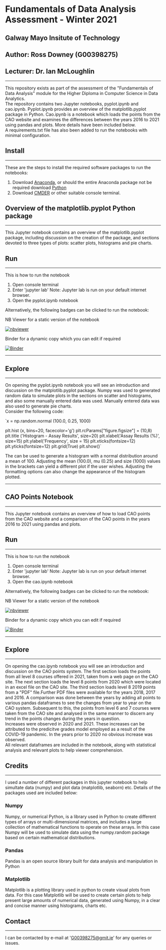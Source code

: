 # Fundamentals of Data Analysis Assessment - Winter 2021
## Galway Mayo Insitute of Technology
## Author: Ross Downey (G00398275)
## Lecturer: Dr. Ian McLoughlin
***

This repository exists as part of the assessment of the "Fundamentals of Data Analysis" module for the Higher Diploma in Computer Science in Data Analytics.  
The repository contains two Jupyter notebooks, pyplot.ipynb and cao.ipynb. Pyplot.ipynb provides an overview of the matplotlib.pyplot package in Python. Cao.ipynb is a notebook which loads the points from the CAO website and examines the differences between the years 2016 to 2021 using pandas and plots. More details have been included below.  
A requirements.txt file has also been added to run the notebooks with minimal configuration.

## Install
***


These are the steps to install the required software packages to run the notebooks:

1. Download [Anaconda](https://www.anaconda.com/),
 or should the entire Anaconda package not be required download [Python](https://www.python.org/downloads/)
2. Download [CMDER](https://cmder.net/) or other suitable console terminal.



## Overview of the matplotlib.pyplot Python package
***

This Jupyter notebook contains an overview of the matplotlib.pyplot package, including discussion on the creation of the package, and sections devoted to three types of plots: scatter plots, histograms and pie charts.

## Run
***

This is how to run the notebook

1. Open console terminal
2. Enter 'jupyter lab'
Note: Jupyter lab is run on your default internet browser.
3. Open the pyplot.ipynb notebook

Alternatively, the following badges can be clicked to run the notebook:

NB Viewer for a static version of the notebook  

[![nbviewer](https://raw.githubusercontent.com/jupyter/design/master/logos/Badges/nbviewer_badge.svg)](https://nbviewer.jupyter.org/github/G00398275/FODA2021/blob/main/pyplot.ipynb)

Binder for a dynamic copy which you can edit if required

[![Binder](https://mybinder.org/badge_logo.svg)](https://mybinder.org/v2/gh/G00398275/FODA2021/HEAD?filepath=pyplot.ipynb)
***

## Explore  
***
On opening the pyplot.ipynb notebook you will see an introduction and discussion on the matplotlib.pyplot package. Numpy was used to generated random data to simulate plots in the sections on scatter and histograms, and also some manually entered data was used. Manually entered data was also used to generate pie charts.  
Consider the following code:

`x = np.random.normal (100.0, 0.25, 1000)

plt.hist (x, bins=20, facecolor='g')
plt.rcParams["figure.figsize"] = (10,8)
plt.title ('Histogram - Assay Results', size=20)
plt.xlabel('Assay Results (%)', size=15)
plt.ylabel('Frequency', size = 15)
plt.xticks(fontsize=12)
plt.yticks(fontsize=12)
plt.grid(True)
plt.show()`

The can be used to generate a histogram with a normal distribution around a mean of 100. 
Adjusting the mean (100.0), mu (0.25) and size (1000) values in the brackets can yield a different plot if the user wishes.
Adjusting the formatting options can also change the appearance of the histogram plotted.
***

## CAO Points Notebook
***

This Jupyter notebook contains an overview of how to load CAO points from the CAO website and a comparison of the CAO points in the years 2016 to 2021 using pandas and plots.

## Run
***

This is how to run the notebook

1. Open console terminal
2. Enter 'jupyter lab'
Note: Jupyter lab is run on your default internet browser.
3. Open the cao.ipynb notebook

Alternatively, the following badges can be clicked to run the notebook:

NB Viewer for a static version of the notebook 

[![nbviewer](https://raw.githubusercontent.com/jupyter/design/master/logos/Badges/nbviewer_badge.svg)](https://nbviewer.org/github/G00398275/FODA2021/blob/main/cao.ipynb)

Binder for a dynamic copy which you can edit if required

[![Binder](https://mybinder.org/badge_logo.svg)](https://mybinder.org/v2/gh/G00398275/FODA2021/HEAD?labpath=cao.ipynb)
***

## Explore  
***
On opening the cao.ipynb notebook you will see an introduction and discussion on the CAO points system. The first section loads the points from all level 8 courses offered in 2021, taken from a web page on the CAO site. The next section loads the level 8 points from 2020 which were located in an excel file on the CAO site. The third section loads level 8 2019 points from a "PDF" file.Further PDF files were available for the years 2018, 2017 and 2016.  A comparison was done between the years by adding all points to various pandas dataframes to see the changes from year to year on the CAO system. Subsequent to this, the points from level 6 and 7 courses were taken from the CAO site and analysed in the same manner to discern any trend in the points changes during the years in question.  
Increases were observed in 2020 and 2021. These increases can be attributed to the predicitve grades model employed as a result of the COVID-19 pandemic. In the years prior to 2020 no obvious increase was observed.  
All relevant dataframes are included in the notebook, along with statistical analysis and relevant plots to help viewer comprehension.

## Credits
***

I used a number of different packages in this jupyter notebook to help simultate data (numpy) and plot data (matplotlib, seaborn) etc. 
Details of the packages used are included below:

### Numpy

Numpy, or numerical Python, is a library used in Python to create different types of arrays or multi-dimensional matrices, and includes a large collection of mathematical functions to operate on these arrays. In this case Numpy will be used to simulate data using the numpy.random package based on certain mathematical distributions.  

### Pandas
 
Pandas is an open source library built for data analysis and manipulation in Python

### Matplotlib
  
Matplotlib is a plotting library used in python to create visual plots from data. For this case Matplotlib will be used to create certain plots to help present large amounts of numerical data, generated using Numpy, in a clear and concise manner using histograms, charts etc.  



## Contact 
*** 

I can be contacted by e-mail at 'G00398275@gmit.ie' for any queries or issues.